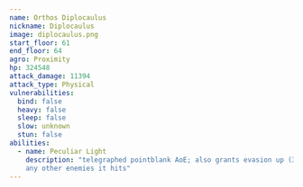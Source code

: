 ```yaml
---
name: Orthos Diplocaulus
nickname: Diplocaulus
image: diplocaulus.png
start_floor: 61
end_floor: 64
agro: Proximity
hp: 324548
attack_damage: 11394
attack_type: Physical
vulnerabilities:
  bind: false
  heavy: false
  sleep: false
  slow: unknown
  stun: false
abilities:
  - name: Peculiar Light
    description: "telegraphed pointblank AoE; also grants evasion up (3m) to
    any other enemies it hits"
---
```

